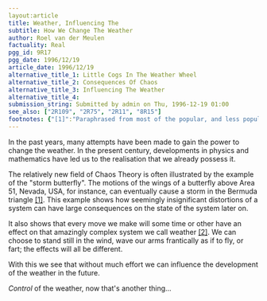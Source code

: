 ```yaml
---
layout:article
title: Weather, Influencing The
subtitle: How We Change The Weather
author: Roel van der Meulen
factuality: Real
pgg_id: 9R17
pgg_date: 1996/12/19
article_date: 1996/12/19
alternative_title_1: Little Cogs In The Weather Wheel
alternative_title_2: Consequences Of Chaos
alternative_title_3: Influencing The Weather
alternative_title_4: 
submission_string: Submitted by admin on Thu, 1996-12-19 01:00
see_also: ["2R109", "2R75", "2R11", "8R15"]
footnotes: {"[1]":"Paraphrased from most of the popular, and less popular, books about Chaos Theory.","[2]":"Imagine trying to calculate the weather on a computer. You would have to put in every little obstacle flowing air can encounter. Large buildings are easy, but what about twigs, scraps of paper, grains of sand? Not to mention moving things like insects. What's the point of this argument? Well, merely: don't bother trying this at home, folks!"}
---
```

<div>
<p>In the past years, many attempts have been made to gain the power to change the weather. In the present century, developments in physics and mathematics have led us to the realisation that we already possess it.</p>
<p>The relatively new field of Chaos Theory is often illustrated by the example of the "storm butterfly". The motions of the wings of a butterfly above Area 51, Nevada, USA, for instance, can eventually cause a storm in the Bermuda triangle <a href="#footnotes.1" class="footnote-link">[1]</a>. This example shows how seemingly insignificant distortions of a system can have large consequences on the state of the system later on.</p>
<p>It also shows that every move we make will some time or other have an effect on that amazingly complex system we call weather <a href="#footnotes.2" class="footnote-link">[2]</a>. We can choose to stand still in the wind, wave our arms frantically as if to fly, or fart; the effects will all be different.</p>
<p>With this we see that without much effort we can influence the development of the weather in the future.</p>
<p><em>Control</em> of the weather, now that's another thing...</p>
</div>
